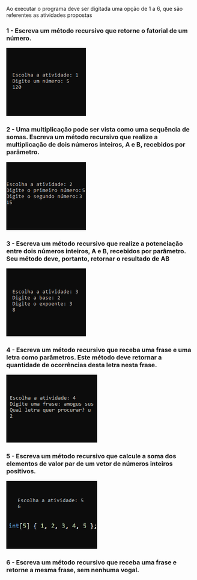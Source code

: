 Ao executar o programa deve ser digitada uma opção de 1 a 6, que são referentes as atividades propostas

### 1 - Escreva um método recursivo que retorne o fatorial de um número.
<img src="Lab02Print/atv1.png"/>

### 2 - Uma multiplicação pode ser vista como uma sequência de somas. Escreva um método recursivo que realize a multiplicação de dois números inteiros, A e B, recebidos por parâmetro.
<img src="Lab02Print/atv2.png"/>

### 3 - Escreva um método recursivo que realize a potenciação entre dois números inteiros, A e B, recebidos por parâmetro. Seu método deve, portanto, retornar o resultado de AB
<img src="Lab02Print/atv3.png"/>

### 4 - Escreva um método recursivo que receba uma frase e uma letra como parâmetros. Este método deve retornar a quantidade de ocorrências desta letra nesta frase.
<img src="Lab02Print/atv4.png"/>

### 5 - Escreva um método recursivo que calcule a soma dos elementos de valor par de um vetor de números inteiros positivos.
<img src="Lab02Print/atv5.png"/>

### 6 - Escreva um método recursivo que receba uma frase e retorne a mesma frase, sem nenhuma vogal.
